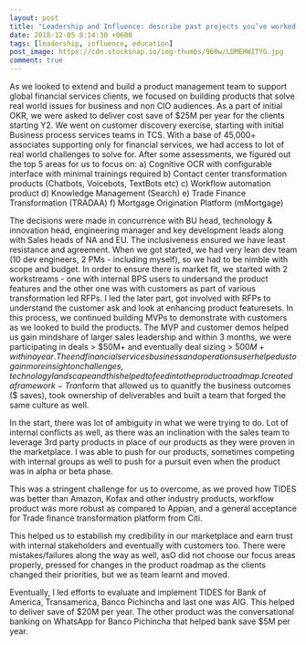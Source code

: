 ```yaml
---
layout: post
title: "Leadership and Influence: describe past projects you’ve worked on and decisions that you made that helped push your team forward"
date: 2018-12-05 8:14:30 +0600
tags: [leadership, influence, education]
post_image: https://cdn.stocksnap.io/img-thumbs/960w/LDMEHW1TYG.jpg
comment: true
---
```


As we looked to extend and build a product management team to support global financial services clients, we focused on building products that solve real world issues for business and non CIO audiences. As a part of initial OKR, we were asked to deliver cost save of $25M per year for the clients starting Y2. We went on customer discovery exercise, starting with initial Business process services teams in TCS. With a base of 45,000+ associates supporting only for financial services, we had access to lot of real world challenges to solve for. After some assessments, we figured out the top 5 areas for us to focus on: a) Cognitive OCR with configurable interface with minimal trainings required b) Contact center transformation products (Chatbots, Voicebots, TextBots etc) c) Workflow automation product d) Knowledge Management (Search) e) Trade Finance Transformation (TRADAA) f) Mortgage Origination Platform (mMortgage)

The decisions were made in concurrence with BU  head, technology & innovation head, engineering manager and key development leads along with Sales heads of NA and EU. The inclusiveness ensured we have least resistance and agreement. When we got started, we had very lean dev team (10 dev engineers, 2 PMs - including myself), so we had to be nimble with scope and budget. In order to ensure there is market fit, we started with 2 workstreams - one with internal BPS users to undersand the product features and the other one was with customers as part of various transformation led RFPs. I led the later part, got involved with RFPs to understand the customer ask and look at enhancing product featuresets. In this process, we continued building MVPs to demonstrate with customers as we looked to build the products. The MVP and customer demos helped us gain mindshare of larger sales leadership and within 3 months, we were participating in deals > $50M+ and eventually deal sizing > $500M+ within a year. The end financial services business and operations user helped us to gain more insight on challenges, technology landscape and this helped to feed into the product roadmap. I created a framework - Tran$form that allowed us to quanitfy the business outcomes ($ saves), took ownership of deliverables and built a team that forged the same culture as well.

In the start, there was lot of ambiguity in what we were trying to do. Lot of internal conflicts as well, as there was an inclination with the sales team to leverage 3rd party products in place of our products as they were proven in the marketplace. I was able to push for our products, sometimes competing with internal groups as well to push for a pursuit even when the product was in alpha or beta phase.

This was a stringent challenge for us to overcome, as we proved how TIDES was better than Amazon, Kofax and other industry products, workflow product was more robust as compared to Appian, and a general acceptance for Trade finance transformation platform from Citi.

This helped us to estabilish my credibility in our marketplace and earn trust with internal stakeholders and eventually with customers too. There were mistakes/failures along the way as well, asO  did not choose our focus areas properly, pressed for changes in the product roadmap as the clients changed their priorities, but we as team learnt and moved.

Eventually, I led efforts to evaluate and implement TIDES for Bank of America, Transamerica, Banco Pichincha and last one was AIG. This helped to deliver save of $20M per year. The other product was the conversational banking on WhatsApp for Banco Pichincha that helped bank save $5M per year.